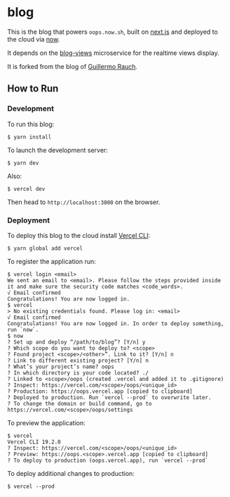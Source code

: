 # blog

This is the blog that powers `oops.now.sh`, built on [next.js](https://zeit.co/blog/next) and deployed to the cloud via [now](https://zeit.co/now).

It depends on the [blog-views](https://github.com/jecassis/blog-views) microservice for the realtime views display.

It is forked from the blog of [Guillermo Rauch](https://github.com/rauchg/blog).

## How to Run

### Development

To run this blog:

```console
$ yarn install
```

To launch the development server:

```console
$ yarn dev
```

Also:

```console
$ vercel dev
```

Then head to `http://localhost:3000` on the browser.

### Deployment

To deploy this blog to the cloud install [Vercel CLI](https://vercel.com/download):

```console
$ yarn global add vercel
```

To register the application run:

```console
$ vercel login <email>
We sent an email to <email>. Please follow the steps provided inside it and make sure the security code matches <code_words>.
√ Email confirmed
Congratulations! You are now logged in.
$ vercel
> No existing credentials found. Please log in: <email>
√ Email confirmed
Congratulations! You are now logged in. In order to deploy something, run `now`.
$ now
? Set up and deploy “/path/to/blog”? [Y/n] y
? Which scope do you want to deploy to? <scope>
? Found project <scope>/<other>”. Link to it? [Y/n] n
? Link to different existing project? [Y/n] n
? What’s your project’s name? oops
? In which directory is your code located? ./
? Linked to <scope>/oops (created .vercel and added it to .gitignore)
? Inspect: https://vercel.com/<scope>/oops/<unique_id>
? Production: https://oops.vercel.app [copied to clipboard]
? Deployed to production. Run `vercel --prod` to overwrite later.
? To change the domain or build command, go to https://vercel.com/<scope>/oops/settings
```

To preview the application:

```console
$ vercel
Vercel CLI 19.2.0
? Inspect: https://vercel.com/<scope>/oops/<unique_id>
? Preview: https://oops.<scope>.vercel.app [copied to clipboard]
? To deploy to production (oops.vercel.app), run `vercel --prod`
```

To deploy additional changes to production:

```console
$ vercel --prod
```
